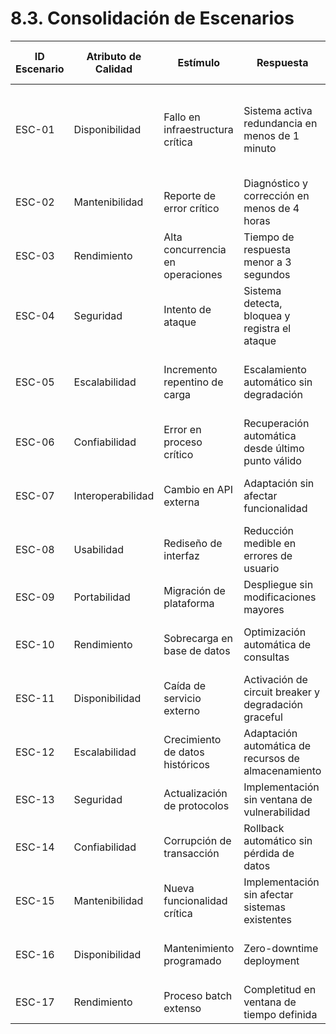 # 8.3. Consolidación de Escenarios

| ID Escenario | Atributo de Calidad | Estímulo                         | Respuesta                                            | ID Escenario Preliminar                     | Sustento                                                                              |
| ------------ | ------------------- | -------------------------------- | ---------------------------------------------------- | ------------------------------------------- | ------------------------------------------------------------------------------------- |
| ESC-01       | Disponibilidad      | Fallo en infraestructura crítica | Sistema activa redundancia en menos de 1 minuto      | ESCP-05, ESCP-12, ESCP-20, ESCP-28          | Consolidación de todos los escenarios relacionados con alta disponibilidad y failover |
| ESC-02       | Mantenibilidad      | Reporte de error crítico         | Diagnóstico y corrección en menos de 4 horas         | ESCP-02, ESCP-09, ESCP-23, ESCP-30          | Unifica escenarios de mantenimiento correctivo                                        |
| ESC-03       | Rendimiento         | Alta concurrencia en operaciones | Tiempo de respuesta menor a 3 segundos               | ESCP-01, ESCP-03, ESCP-22, ESCP-25          | Agrupa escenarios de performance bajo carga                                           |
| ESC-04       | Seguridad           | Intento de ataque                | Sistema detecta, bloquea y registra el ataque        | ESCP-10, ESCP-14, ESCP-21, ESCP-24          | Consolida diferentes tipos de amenazas de seguridad                                   |
| ESC-05       | Escalabilidad       | Incremento repentino de carga    | Escalamiento automático sin degradación              | ESCP-08, ESCP-13, ESCP-18, ESCP-19, ESCP-27 | Unifica escenarios de escalamiento automático                                         |
| ESC-06       | Confiabilidad       | Error en proceso crítico         | Recuperación automática desde último punto válido    | ESCP-11, ESCP-15, ESCP-29                   | Agrupa escenarios de recuperación y confiabilidad                                     |
| ESC-07       | Interoperabilidad   | Cambio en API externa            | Adaptación sin afectar funcionalidad                 | ESCP-04, ESCP-17                            | Mantiene escenarios de integración externa                                            |
| ESC-08       | Usabilidad          | Rediseño de interfaz             | Reducción medible en errores de usuario              | ESCP-07                                     | Mantiene escenario único de usabilidad                                                |
| ESC-09       | Portabilidad        | Migración de plataforma          | Despliegue sin modificaciones mayores                | ESCP-06, ESCP-16                            | Consolida escenarios de portabilidad                                                  |
| ESC-10       | Rendimiento         | Sobrecarga en base de datos      | Optimización automática de consultas                 | ESCP-03, ESCP-22                            | Específico para performance de base de datos                                          |
| ESC-11       | Disponibilidad      | Caída de servicio externo        | Activación de circuit breaker y degradación graceful | ESCP-26                                     | Escenario específico para manejo de dependencias                                      |
| ESC-12       | Escalabilidad       | Crecimiento de datos históricos  | Adaptación automática de recursos de almacenamiento  | ESCP-13, ESCP-22                            | Específico para escalabilidad de datos                                                |
| ESC-13       | Seguridad           | Actualización de protocolos      | Implementación sin ventana de vulnerabilidad         | ESCP-14, ESCP-24                            | Escenario de mantenimiento de seguridad                                               |
| ESC-14       | Confiabilidad       | Corrupción de transacción        | Rollback automático sin pérdida de datos             | ESCP-15                                     | Específico para integridad transaccional                                              |
| ESC-15       | Mantenibilidad      | Nueva funcionalidad crítica      | Implementación sin afectar sistemas existentes       | ESCP-02, ESCP-30                            | Escenario de mantenimiento evolutivo                                                  |
| ESC-16       | Disponibilidad      | Mantenimiento programado         | Zero-downtime deployment                             | ESCP-12, ESCP-20                            | Específico para actualizaciones sin interrupción                                      |
| ESC-17       | Rendimiento         | Proceso batch extenso            | Completitud en ventana de tiempo definida            | ESCP-25                                     | Específico para procesos batch                                                        |